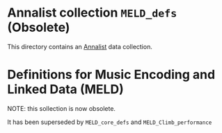 # Annalist collection `MELD_defs` (Obsolete)

This directory contains an [Annalist](http://annalist.net) data collection.

# Definitions for Music Encoding and Linked Data (MELD)

NOTE: this sollection is now obsolete.
It has been superseded by `MELD_core_defs` and `MELD_Climb_performance`

